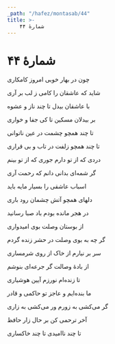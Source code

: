 ```yaml
---
_path: "/hafez/montasab/44"
title: >-
    شمارهٔ ۴۴
---
```

# شمارهٔ ۴۴

<div class="b" id="bn1"><div class="m1"><p>چون در بهار خوبی امروز کامکاری</p></div>
<div class="m2"><p>شاید که عاشقان را کامی ز لب بر آری</p></div></div>
<div class="b" id="bn2"><div class="m1"><p>با عاشقان بیدل تا چند ناز و عشوه</p></div>
<div class="m2"><p>بر بیدلان مسکین تا کی جفا و خواری</p></div></div>
<div class="b" id="bn3"><div class="m1"><p>تا چند همچو چشمت در عین ناتوانی</p></div>
<div class="m2"><p>تا چند همچو زلفت در تاب و بی قراری</p></div></div>
<div class="b" id="bn4"><div class="m1"><p>دردی که از تو دارم جوری که از تو بینم</p></div>
<div class="m2"><p>گر شمه‌ای بدانی دانم که رحمت آری</p></div></div>
<div class="b" id="bn5"><div class="m1"><p>اسباب عاشقی را بسیار مایه باید</p></div>
<div class="m2"><p>دلهای همچو آتش چشمان رود باری</p></div></div>
<div class="b" id="bn6"><div class="m1"><p>در هجر مانده بودم باد صبا رسانید</p></div>
<div class="m2"><p>از بوستان وصلت بوی امیدواری</p></div></div>
<div class="b" id="bn7"><div class="m1"><p>گر چه به بوی وصلت در حشر زنده گردم</p></div>
<div class="m2"><p>سر بر نیارم از خاک از روی شرمساری</p></div></div>
<div class="b" id="bn8"><div class="m1"><p>از بادهٔ وصالت گر جرعه‌ای بنوشم</p></div>
<div class="m2"><p>تا زنده‌ام نورزم آیین هوشیاری</p></div></div>
<div class="b" id="bn9"><div class="m1"><p>ما بنده‌ایم و عاجز تو حاکمی و قادر</p></div>
<div class="m2"><p>گر می‌کشی به زورم ور می‌کشی به زاری</p></div></div>
<div class="b" id="bn10"><div class="m1"><p>آخر ترحمی کن بر حال زار حافظ</p></div>
<div class="m2"><p>تا چند ناامیدی تا چند خاکساری</p></div></div>
